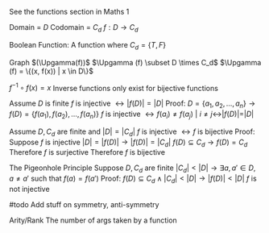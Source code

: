 See the functions section in Maths 1

Domain = $D$
Codomain = $C_d$
$f : D \to C_d$

Boolean Function:
	A function where $C_d = \{T, F\}$

Graph $(\Upgamma(f))$
	$\Upgamma (f) \subset D \times C_d$
	$\Upgamma (f) = \{(x, f(x)) | x \in D\}$

$f^{-1} \circ f(x) = x$
Inverse functions only exist for bijective functions

Assume $D$ is finite
$f$ is injective $\leftrightarrow |f(D)| = |D|$
Proof:
	$D = \{a_1, a_2, \dots, a_n\} \to f(D) = \{f(a_1), f(a_2), \dots, f(a_n)\}$
	$f$ is injective $\leftrightarrow f(a_i) \neq f(a_j)\ |\ i \neq j \leftrightarrow |f(D)| = |D|$

Assume $D, C_d$ are finite and $|D| = |C_d|$
$f$ is injective $\leftrightarrow f$ is bijective
Proof:
	Suppose $f$ is injective
	$|D| = |f(D)| \to |f(D)| = |C_d|$
	$f(D) \subseteq C_d \to f(D) = C_d$
	Therefore $f$ is surjective
	Therefore $f$ is bijective

The Pigeonhole Principle
	Suppose $D, C_d$ are finite
	$|C_d| < |D| \to \exists a, a' \in D, a \neq a'$ such that $f(a) = f(a')$
	Proof:
		$f(D) \subseteq C_d \land |C_d| < |D| \to |f(D)| < |D|$
		$f$ is not injective

#todo 
Add stuff on symmetry, anti-symmetry 

Arity/Rank
	The number of args taken by a function